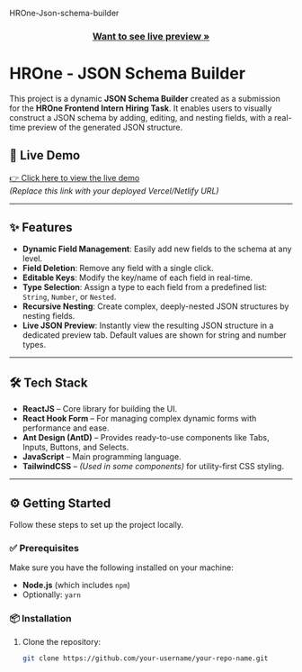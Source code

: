 HROne-Json-schema-builder
<h3 align="center"><a href="https://glistening-frangollo-d07324.netlify.app/"><strong>Want to see live preview »</strong></a></h3>

# HROne - JSON Schema Builder

This project is a dynamic **JSON Schema Builder** created as a submission for the **HROne Frontend Intern Hiring Task**. It enables users to visually construct a JSON schema by adding, editing, and nesting fields, with a real-time preview of the generated JSON structure.

## 🚀 Live Demo

[👉 Click here to view the live demo](https://your-live-link.vercel.app)  
*(Replace this link with your deployed Vercel/Netlify URL)*

---

## ✨ Features

- **Dynamic Field Management**: Easily add new fields to the schema at any level.
- **Field Deletion**: Remove any field with a single click.
- **Editable Keys**: Modify the key/name of each field in real-time.
- **Type Selection**: Assign a type to each field from a predefined list: `String`, `Number`, or `Nested`.
- **Recursive Nesting**: Create complex, deeply-nested JSON structures by nesting fields.
- **Live JSON Preview**: Instantly view the resulting JSON structure in a dedicated preview tab. Default values are shown for string and number types.

---

## 🛠 Tech Stack

- **ReactJS** – Core library for building the UI.
- **React Hook Form** – For managing complex dynamic forms with performance and ease.
- **Ant Design (AntD)** – Provides ready-to-use components like Tabs, Inputs, Buttons, and Selects.
- **JavaScript** – Main programming language.
- **TailwindCSS** – *(Used in some components)* for utility-first CSS styling.

---

## ⚙️ Getting Started

Follow these steps to set up the project locally.

### ✅ Prerequisites

Make sure you have the following installed on your machine:

- **Node.js** (which includes `npm`)
- Optionally: `yarn`

### 📦 Installation

1. Clone the repository:
   ```bash
   git clone https://github.com/your-username/your-repo-name.git

